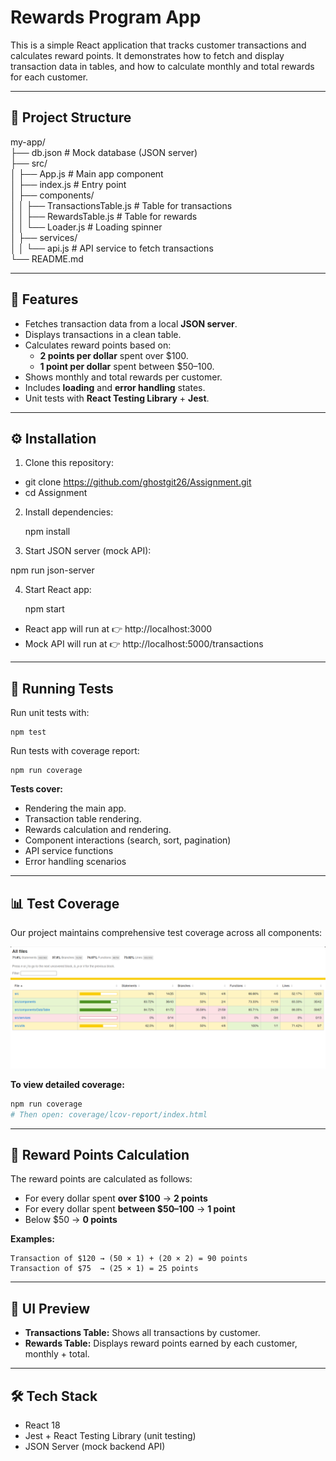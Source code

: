 # Rewards Program App

This is a simple React application that tracks customer transactions and calculates reward points. It demonstrates how to fetch and display transaction data in tables, and how to calculate monthly and total rewards for each customer.

---

## 📂 Project Structure

my-app/  
├── db.json # Mock database (JSON server)  
├── src/  
│ ├── App.js # Main app component  
│ ├── index.js # Entry point  
│ ├── components/  
│ │ ├── TransactionsTable.js # Table for transactions  
│ │ ├── RewardsTable.js # Table for rewards  
│ │ └── Loader.js # Loading spinner  
│ ├── services/  
│ │ └── api.js # API service to fetch transactions  
└── README.md

---

## 🚀 Features

- Fetches transaction data from a local **JSON server**.
- Displays transactions in a clean table.
- Calculates reward points based on:
  - **2 points per dollar** spent over $100.
  - **1 point per dollar** spent between $50–100.
- Shows monthly and total rewards per customer.
- Includes **loading** and **error handling** states.
- Unit tests with **React Testing Library** + **Jest**.

---

## ⚙️ Installation

1. Clone this repository:

- git clone https://github.com/ghostgit26/Assignment.git
- cd Assignment

2. Install dependencies:

   npm install

3. Start JSON server (mock API):

npm run json-server

4. Start React app:

   npm start

- React app will run at 👉 http://localhost:3000
- Mock API will run at 👉 http://localhost:5000/transactions

---

## 🧪 Running Tests

Run unit tests with:

    npm test

Run tests with coverage report:

    npm run coverage

**Tests cover:**

- Rendering the main app.
- Transaction table rendering.
- Rewards calculation and rendering.
- Component interactions (search, sort, pagination)
- API service functions
- Error handling scenarios

---

## 📊 Test Coverage

Our project maintains comprehensive test coverage across all components:

![Test Coverage Report](public/images/coverage-report.png)

**To view detailed coverage:**

```bash
npm run coverage
# Then open: coverage/lcov-report/index.html
```

---

## 🧮 Reward Points Calculation

The reward points are calculated as follows:

- For every dollar spent **over $100** → **2 points**
- For every dollar spent **between $50–100** → **1 point**
- Below $50 → **0 points**

**Examples:**

    Transaction of $120 → (50 × 1) + (20 × 2) = 90 points
    Transaction of $75  → (25 × 1) = 25 points

---

## 📸 UI Preview

- **Transactions Table:** Shows all transactions by customer.
- **Rewards Table:** Displays reward points earned by each customer, monthly + total.

---

## 🛠️ Tech Stack

- React 18
- Jest + React Testing Library (unit testing)
- JSON Server (mock backend API)
